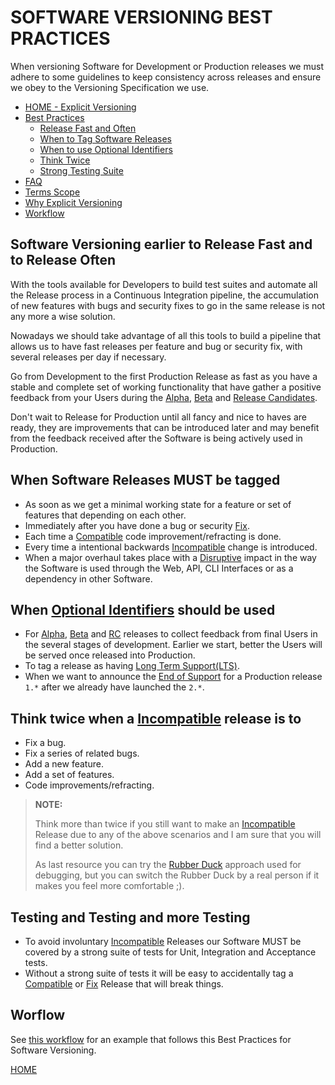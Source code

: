 # SOFTWARE VERSIONING BEST PRACTICES

When versioning Software for Development or Production releases we must adhere to some guidelines to keep consistency
across releases and ensure we obey to the Versioning Specification we use.

* [HOME - Explicit Versioning](README.md)
* [Best Practices](BEST_PRACTICES.md)
    + [Release Fast and Often](#software-versioning-earlier-to-release-fast-and-torelease-often)
    + [When to Tag Software Releases](#when-software-releases-must-be-tagged)
    + [When to use Optional Identifiers](#when-optional-identifiers-should-be-used)
    + [Think Twice](#think-twice-when-a-incompatible-release-is-to)
    + [Strong Testing Suite](#testing-and-testing-and-more-testing)
* [FAQ](FAQ.md)
* [Terms Scope](TERMS_SCOPE.md)
* [Why Explicit Versioning](WHY.md)
* [Workflow](WORKFLOW.md)

## Software Versioning earlier to Release Fast and to Release Often

With the tools available for Developers to build test suites and automate all the Release process in a Continuous
Integration pipeline, the accumulation of new features with bugs and security fixes to go in the same release is not
any more a wise solution.

Nowadays we should take advantage of all this tools to build a pipeline that allows us to have fast releases per feature
and bug or security fix, with several releases per day if necessary.

Go from Development to the first Production Release as fast as you have a stable and complete set of working
functionality that have gather a positive feedback from your Users during the [Alpha](TERMS_SCOPE.md#alpha), [Beta](TERMS_SCOPE.md#beta) and [Release Candidates](TERMS_SCOPE.md#rc-or-release-candidate).

Don't wait to Release for Production until all fancy and nice to haves are ready, they are improvements that can be
introduced later and may benefit from the feedback received after the Software is being actively used in Production.


## When Software Releases MUST be tagged

* As soon as we get a minimal working state for a feature or set of features that depending on each other.
* Immediately after you have done a bug or security [Fix](TERMS_SCOPE.md#fix).
* Each time a [Compatible](TERMS_SCOPE.md#compatible) code improvement/refracting is done.
* Every time a intentional backwards [Incompatible](TERMS_SCOPE.md#incompatible) change is introduced.
* When a major overhaul takes place with a [Disruptive](TERMS_SCOPE.md#disruptive) impact in the way the Software is used through the Web, API, CLI
    Interfaces or as a dependency in other Software.

## When [Optional Identifiers](README.md#optional-identifiers) should be used

* For [Alpha](TERMS_SCOPE.md#alpha), [Beta](TERMS_SCOPE.md#beta) and [RC](TERMS_SCOPE.md#rc-or-release-candidate) releases to collect feedback from final Users in the several stages of development. Earlier we
    start, better the Users will be served once released into Production.
* To tag a release as having [Long Term Support(LTS)](TERMS_SCOPE.md#lts-or-long-term-support).
* When we want to announce the [End of Support](TERMS_SCOPER.md#eos-or-end-of-support) for a Production release `1.*` after we already have launched the `2.*`.

## Think twice when a [Incompatible](TERMS_SCOPE.md#incompatible) release is to

* Fix a bug.
* Fix a series of related bugs.
* Add a new feature.
* Add a set of features.
* Code improvements/refracting.

>**NOTE:**
>
> Think more than twice if you still want to make an [Incompatible](TERMS_SCOPE.md#incompatible) Release due to any of the above scenarios and I am
>   sure that you will find a better solution.
>
> As last resource you can try the [Rubber Duck](https://rubberduckdebugging.com/) approach used for debugging, but you can switch the Rubber Duck by a real person
>   if it makes you feel more comfortable ;).


## Testing and Testing and more Testing

* To avoid involuntary [Incompatible](TERMS_SCOPE.md#incompatible) Releases our Software MUST be covered by a strong suite of tests for Unit, Integration and Acceptance tests.
* Without a strong suite of tests it will be easy to accidentally tag a [Compatible](TERMS_SCOPE.md#compatible) or [Fix](TERMS_SCOPE.md#fix) Release that will break things.


## Worflow

See [this workflow](WORKFLOW.md) for an example that follows this Best Practices for Software Versioning.


[HOME](README.md)
